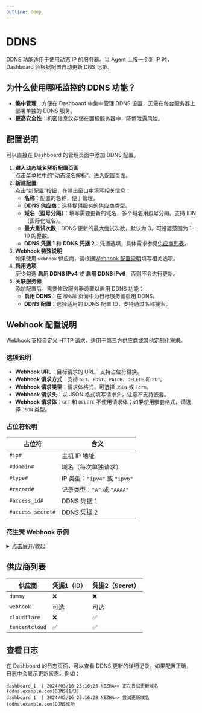 ```yaml
---
outline: deep
---
```


# DDNS

DDNS 功能适用于使用动态 IP 的服务器。当 Agent 上报一个新 IP 时，Dashboard 会根据配置自动更新 DNS 记录。

## 为什么使用哪吒监控的 DDNS 功能？

- **集中管理**：方便在 Dashboard 中集中管理 DDNS 设置，无需在每台服务器上部署单独的 DDNS 服务。
- **更高安全性**：机密信息仅存储在面板服务器中，降低泄露风险。

## 配置说明

可以直接在 Dashboard 的管理页面中添加 DDNS 配置。

1. **进入动态域名解析配置页面**  
   点击菜单栏中的“动态域名解析”，进入配置页面。  
2. **新建配置**  
   点击“新配置”按钮，在弹出窗口中填写相关信息：
   - **名称**：配置的名称，便于管理。
   - **DDNS 供应商**：选择提供服务的供应商类型。
   - **域名（逗号分隔）**：填写需要更新的域名，多个域名用逗号分隔。支持 IDN（国际化域名）。
   - **最大重试次数**：DDNS 更新的最大尝试次数，默认为 3，可设置范围为 1-10 的整数。
   - **DDNS 凭据 1** 和 **DDNS 凭据 2**：凭据选填，具体需求参见[供应商列表](#供应商列表)。
3. **Webhook 特殊说明**  
   如果使用 `webhook` 供应商，请根据[Webhook 配置说明](#webhook-配置说明)填写相关选项。
4. **启用选项**  
   至少勾选 **启用 DDNS IPv4** 或 **启用 DDNS IPv6**，否则不会进行更新。
5. **关联服务器**  
   添加配置后，需要修改服务器设置以启用 DDNS 功能：  
   - **启用 DDNS**：在 `服务器` 页面中为目标服务器启用 DDNS。  
   - **DDNS 配置**：选择适用的 DDNS 配置 ID，支持通过名称搜索。

## Webhook 配置说明

Webhook 支持自定义 HTTP 请求，适用于第三方供应商或其他定制化需求。

### 选项说明

- **Webhook URL**：目标请求的 URL，支持占位符替换。
- **Webhook 请求方式**：支持 `GET`、`POST`、`PATCH`、`DELETE` 和 `PUT`。
- **Webhook 请求类型**：请求体格式，可选择 `JSON` 或 `Form`。
- **Webhook 请求头**：以 JSON 格式填写请求头，注意不支持嵌套。
- **Webhook 请求体**：`GET` 和 `DELETE` 不使用请求体；如果使用嵌套格式，请选择 `JSON` 类型。

### 占位符说明

| 占位符      | 含义                   |
| ----------- | ---------------------- |
| `#ip#`      | 主机 IP 地址            |
| `#domain#`  | 域名（每次单独请求）    |
| `#type#`    | IP 类型：`"ipv4"` 或 `"ipv6"` |
| `#record#`  | 记录类型：`"A"` 或 `"AAAA"` |
| `#access_id#` | DDNS 凭据 1           |
| `#access_secret#` | DDNS 凭据 2       |

### 花生壳 Webhook 示例
<details>
  <summary>点击展开/收起</summary>

- **URL**：`http://ddns.oray.com/ph/update?hostname=#domain#&myip=#ip#`
- **请求方式**: `GET`
- **请求头**:  
  ```json
  {
    "Authorization": "Basic pass"
  }
  ```
  其中 `pass` 是 Base64 编码后的用户名和密码（例如，`user:pass` 转换为 `dXNlcjpwYXNzCg==`）。
- **注意**：花生壳仅支持 A 记录，因此只需启用 IPv4。

</details>

## 供应商列表

| 供应商         | 凭据1（ID） | 凭据2（Secret） |
| -------------- | ----------- | --------------- |
| `dummy`        | ❌️          | ❌️              |
| `webhook`      | 可选        | 可选            |
| `cloudflare`   | ❌️          | ✅               |
| `tencentcloud` | ✅          | ✅               |

## 查看日志

在 Dashboard 的日志页面，可以查看 DDNS 更新的详细记录。如果配置正确，日志中会显示更新状态。例如：

```shell
dashboard_1  | 2024/03/16 23:16:25 NEZHA>> 正在尝试更新域名(ddns.example.com)DDNS(1/3)
dashboard_1  | 2024/03/16 23:16:28 NEZHA>> 尝试更新域名(ddns.example.com)DDNS成功
```